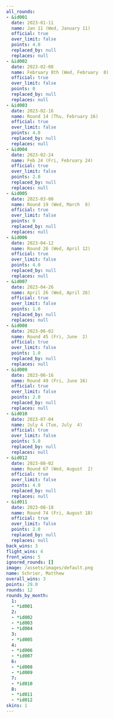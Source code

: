 ```yaml
---
all_rounds:
- &id001
  date: 2023-01-11
  name: Jan 11 (Wed, January 11)
  official: true
  over_limit: false
  points: 4.0
  replaced_by: null
  replaces: null
- &id002
  date: 2023-02-08
  name: February 8th (Wed, February  8)
  official: true
  over_limit: false
  points: 0
  replaced_by: null
  replaces: null
- &id003
  date: 2023-02-16
  name: Round 14 (Thu, February 16)
  official: true
  over_limit: false
  points: 4.0
  replaced_by: null
  replaces: null
- &id004
  date: 2023-02-24
  name: Feb 24 (Fri, February 24)
  official: true
  over_limit: false
  points: 2.0
  replaced_by: null
  replaces: null
- &id005
  date: 2023-03-08
  name: Round 19 (Wed, March  8)
  official: true
  over_limit: false
  points: 0
  replaced_by: null
  replaces: null
- &id006
  date: 2023-04-12
  name: Round 26 (Wed, April 12)
  official: true
  over_limit: false
  points: 4.0
  replaced_by: null
  replaces: null
- &id007
  date: 2023-04-26
  name: April 26 (Wed, April 26)
  official: true
  over_limit: false
  points: 1.0
  replaced_by: null
  replaces: null
- &id008
  date: 2023-06-02
  name: Round 45 (Fri, June  2)
  official: true
  over_limit: false
  points: 1.0
  replaced_by: null
  replaces: null
- &id009
  date: 2023-06-16
  name: Round 49 (Fri, June 16)
  official: true
  over_limit: false
  points: 2.0
  replaced_by: null
  replaces: null
- &id010
  date: 2023-07-04
  name: July 4 (Tue, July  4)
  official: true
  over_limit: false
  points: 5.0
  replaced_by: null
  replaces: null
- &id012
  date: 2023-08-02
  name: Round 67 (Wed, August  2)
  official: true
  over_limit: false
  points: 4.0
  replaced_by: null
  replaces: null
- &id011
  date: 2023-08-18
  name: Round 74 (Fri, August 18)
  official: true
  over_limit: false
  points: 2.0
  replaced_by: null
  replaces: null
back_wins: 3
flight_wins: 4
front_wins: 5
ignored_rounds: []
image: /assets/images/default.png
name: Schrier, Matthew
overall_wins: 3
points: 29.0
rounds: 12
rounds_by_month:
  1:
  - *id001
  2:
  - *id002
  - *id003
  - *id004
  3:
  - *id005
  4:
  - *id006
  - *id007
  6:
  - *id008
  - *id009
  7:
  - *id010
  8:
  - *id011
  - *id012
skins: 1
---
```


